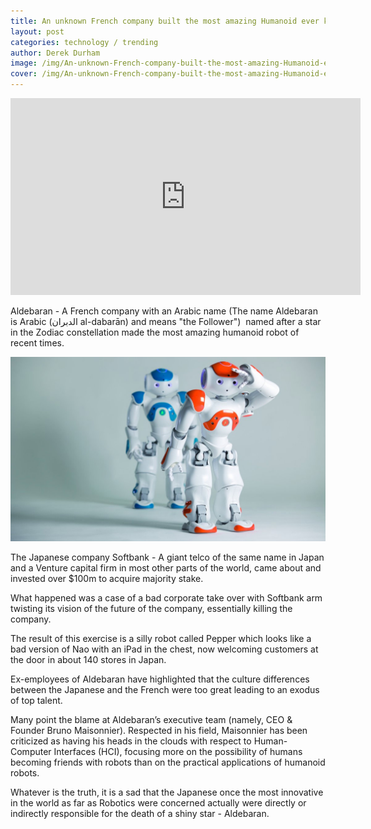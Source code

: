 ```yaml
---
title: An unknown French company built the most amazing Humanoid ever known. Then, the Japanese killed the project.
layout: post
categories: technology / trending
author: Derek Durham
image: /img/An-unknown-French-company-built-the-most-amazing-Humanoid-ever-known-Then-the-Japanese-killed-the-project-1.jpg
cover: /img/An-unknown-French-company-built-the-most-amazing-Humanoid-ever-known-Then-the-Japanese-killed-the-project-2.jpg
---
```


<iframe width="560" height="315" src="https://www.youtube.com/embed/nNbj2G3GmAo" frameborder="0" allowfullscreen></iframe>

Aldebaran - A French company with an Arabic name (The name Aldebaran is Arabic (الدبران al-dabarān) and means "the Follower")  named after a star in the Zodiac constellation made the most amazing humanoid robot of recent times.

![Existential - An unknown French company built the most amazing Humanoid ever known. Then, the Japanese killed the project.](/img/An-unknown-French-company-built-the-most-amazing-Humanoid-ever-known-Then-the-Japanese-killed-the-project.jpg)

The Japanese company Softbank - A giant telco of the same name in Japan and a Venture capital firm in most other parts of the world, came about and invested over $100m to acquire majority stake.

What happened was a case of a bad corporate take over with Softbank arm twisting its vision of the future of the company, essentially killing the company.

The result of this exercise is a silly robot called Pepper which looks like a bad version of Nao with an iPad in the chest, now welcoming customers at the door in about 140 stores in Japan.

Ex-employees of Aldebaran have highlighted that the culture differences between the Japanese and the French were too great leading to an exodus of top talent.  

Many point the blame at Aldebaran’s executive team (namely, CEO & Founder Bruno Maisonnier). Respected in his field, Maisonnier has been criticized as having his heads in the clouds with respect to Human-Computer Interfaces (HCI), focusing more on the possibility of humans becoming friends with robots than on the practical applications of humanoid robots.

Whatever is the truth, it is a sad that the Japanese once the most innovative in the world as far as Robotics were concerned actually were directly or indirectly responsible for the death of a shiny star - Aldebaran. 
